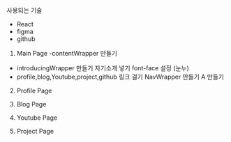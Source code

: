 사용되는 기술

- React
- figma
- github

1. Main Page
   -contentWrapper 만들기

- introducingWrapper 만들기
  자기소개 넣기
  font-face 설정 (눈누)
- profile,blog,Youtube,project,github 링크 걸기
  NavWrapper 만들기
  A 만들기

2. Profile Page

3. Blog Page

4. Youtube Page

5. Project Page
